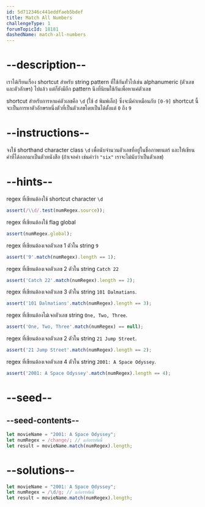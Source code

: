 ```yaml
---
id: 5d712346c441eddfaeb5bdef
title: Match All Numbers
challengeType: 1
forumTopicId: 18181
dashedName: match-all-numbers
---
```


# --description--

เราได้เรียนเรื่อง shortcut สำหรับ string pattern ที่ใช้กันทั่วไปเช่น alphanumeric (ตัวเลขและตัวอักษร) ไปแล้ว
แต่ก็ยังมีอีก pattern นึงที่นิยมใช้กันเพื่อหาแค่ตัวเลข

shortcut สำหรับการหาแค่ตัวเลขคือ `\d` (ใช้ `d` พิมพ์เล็ก) ซึ่งจะมีค่าเหมือนกับ `[0-9]` shortcut นี้จะเป็นการหาตัวอักษรหนึ่งตัวที่เป็นตัวเลขโดยเป็นได้ตั้งแต่ `0` ถึง `9`

# --instructions--

จงใช้ shorthand character class `\d` เพื่อนับจำนวนตัวเลขที่อยู่ในชื่อภาพยนตร์ และให้เขียนค่าที่ได้ออกมาเป็นตัวหนังสือ (ถ้าเจอคำ เช่นคำว่า `"six"` เราจะไม่นับว่าเป็นตัวเลข)

# --hints--

regex ที่เขียนต้องใช้ shortcut character `\d`

```js
assert(/\\d/.test(numRegex.source));
```

regex ที่เขียนต้องใช้ flag global

```js
assert(numRegex.global);
```

regex ที่เขียนต้องเจอตัวเลข 1 ตัวใน string `9`

```js
assert('9'.match(numRegex).length == 1);
```

regex ที่เขียนต้องเจอตัวเลข 2 ตัวใน string `Catch 22`

```js
assert('Catch 22'.match(numRegex).length == 2);
```

regex ที่เขียนต้องเจอตัวเลข 3 ตัวใน string `101 Dalmatians`.

```js
assert('101 Dalmatians'.match(numRegex).length == 3);
```

regex ที่เขียนต้องไม่เจอตัวเลข string `One, Two, Three`.

```js
assert('One, Two, Three'.match(numRegex) == null);
```

regex ที่เขียนต้องเจอตัวเลข 2 ตัวใน string `21 Jump Street`.

```js
assert('21 Jump Street'.match(numRegex).length == 2);
```

regex ที่เขียนต้องเจอตัวเลข 4 ตัวใน string `2001: A Space Odyssey`.

```js
assert('2001: A Space Odyssey'.match(numRegex).length == 4);
```

# --seed--

## --seed-contents--

```js
let movieName = "2001: A Space Odyssey";
let numRegex = /change/; // แก้บรรทัดนี้
let result = movieName.match(numRegex).length;
```

# --solutions--

```js
let movieName = "2001: A Space Odyssey";
let numRegex = /\d/g; // แก้บรรทัดนี้
let result = movieName.match(numRegex).length;
```

